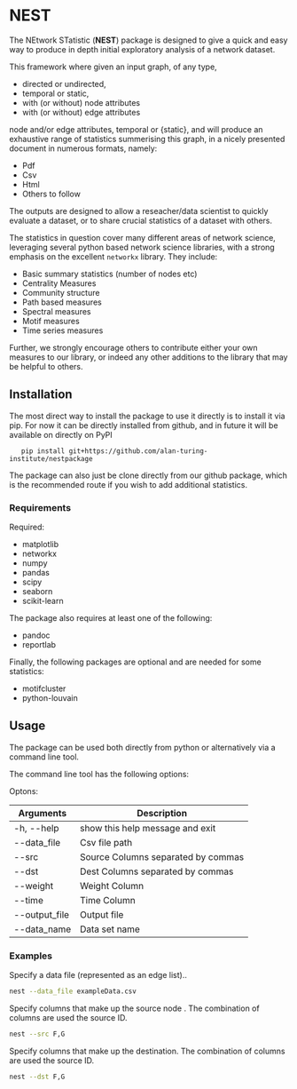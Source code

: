 # NEST

The NEtwork STatistic (**NEST**) package is designed to give a quick
and easy way to produce in depth initial exploratory analysis of a network
dataset.


This framework where given an input graph, of any type, 

- directed or undirected, 
- temporal or static,
- with (or without) node attributes 
- with (or without) edge attributes 

node and/or edge attributes, temporal or {static}, and will produce an
exhaustive range of statistics summerising this graph, in a nicely presented
document in numerous formats, namely:  

- Pdf
- Csv
- Html
- Others to follow

The outputs are designed to allow a reseacher/data scientist to quickly
evaluate a dataset, or to share crucial statistics of a dataset with
others.

The statistics in question cover many different areas of network science,
leveraging several python based network science libraries, with a strong
emphasis on the excellent ``networkx`` library. They include:

- Basic summary statistics (number of nodes etc)
- Centrality Measures
- Community structure
- Path based measures
- Spectral measures
- Motif measures
- Time series measures

Further, we strongly encourage others to contribute either your own measures to
our library, or indeed any other additions to the library that may be helpful
to others.

## Installation


The most direct way to install the package to use it directly is to install it
via pip. For now it can be directly installed from github, and in future it
will be available on directly on PyPI

```{bash}
   pip install git+https://github.com/alan-turing-institute/nestpackage
```

The package can also just be clone directly from our github package, which is
the recommended route if you wish to add additional statistics. 

### Requirements

Required:
  - matplotlib
  - networkx
  - numpy
  - pandas
  - scipy
  - seaborn
  - scikit-learn

The package also requires at least one of the following:
  - pandoc
  - reportlab


Finally, the following packages are optional and are needed for some statistics:
  - motifcluster
  - python-louvain

 
## Usage

The package can be used both directly from python or alternatively via a command line tool.

The command line tool has the following options:

Optons:

| Arguments     | Description                        |
|---------------|------------------------------------|
| -h, --help    | show this help message and exit    |
| --data_file   | Csv file path                      |
| --src         | Source Columns separated by commas |
| --dst         | Dest Columns separated by commas   |
| --weight      | Weight Column                      |
| --time        | Time Column                        |
| --output_file | Output file                        |
| --data_name   | Data set name                      |

### Examples
 
Specify a data file (represented as an edge list).. 
```bash
nest --data_file exampleData.csv 
```

Specify columns that make up the source node . The combination of columns are used the source ID. 
```bash
nest --src F,G 
```

Specify columns that make up the destination. The combination of columns are used the source ID. 
```bash
nest --dst F,G 
```
  
